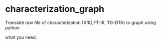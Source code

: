 # characterization_graph


Translate raw file of characterization (XRD,FT-IR, TG-DTA) to graph using python

what you need:
